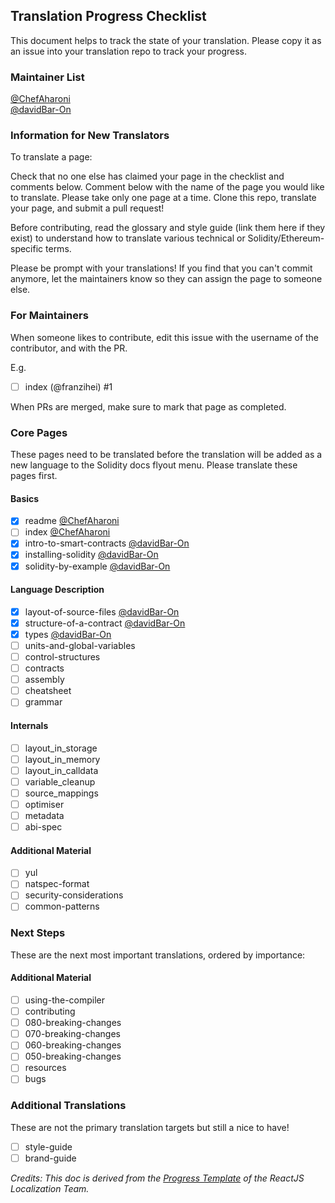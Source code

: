 ## Translation Progress Checklist

This document helps to track the state of your translation. Please copy it as an issue into your translation repo to track your progress.

### Maintainer List

[@ChefAharoni](https://github.com/) <br>
[@davidBar-On](https://github.com/davidBar-On)

### Information for New Translators

To translate a page:

Check that no one else has claimed your page in the checklist and comments below.
Comment below with the name of the page you would like to translate. Please take only one page at a time.
Clone this repo, translate your page, and submit a pull request!

Before contributing, read the glossary and style guide (link them here if they exist) to understand how to translate various technical or Solidity/Ethereum-specific terms.

Please be prompt with your translations! If you find that you can't commit anymore, let the maintainers know so they can assign the page to someone else.

### For Maintainers

When someone likes to contribute, edit this issue with the username of the contributor, and with the PR.

E.g.

- [ ] index (@franzihei) #1

When PRs are merged, make sure to mark that page as completed.

### Core Pages

These pages need to be translated before the translation will be added as a new language to the Solidity docs flyout menu. Please translate these pages first.

#### Basics

- [x] readme [@ChefAharoni](https://github.com/)
- [ ] index [@ChefAharoni](https://github.com/)
- [x] intro-to-smart-contracts [@davidBar-On](https://github.com/davidBar-On)
- [x] installing-solidity [@davidBar-On](https://github.com/davidBar-On)
- [x] solidity-by-example [@davidBar-On](https://github.com/davidBar-On)

#### Language Description

- [x] layout-of-source-files [@davidBar-On](https://github.com/davidBar-On)
- [x] structure-of-a-contract [@davidBar-On](https://github.com/davidBar-On)
- [x] types [@davidBar-On](https://github.com/davidBar-On)
- [ ] units-and-global-variables
- [ ] control-structures
- [ ] contracts
- [ ] assembly
- [ ] cheatsheet
- [ ] grammar

#### Internals

- [ ] layout_in_storage
- [ ] layout_in_memory
- [ ] layout_in_calldata
- [ ] variable_cleanup
- [ ] source_mappings
- [ ] optimiser
- [ ] metadata
- [ ] abi-spec

#### Additional Material

- [ ] yul
- [ ] natspec-format
- [ ] security-considerations
- [ ] common-patterns

### Next Steps

These are the next most important translations, ordered by importance:

#### Additional Material

- [ ] using-the-compiler
- [ ] contributing
- [ ] 080-breaking-changes
- [ ] 070-breaking-changes
- [ ] 060-breaking-changes
- [ ] 050-breaking-changes
- [ ] resources
- [ ] bugs

### Additional Translations

These are not the primary translation targets but still a nice to have!

- [ ] style-guide
- [ ] brand-guide

_Credits: This doc is derived from the [Progress Template](https://github.com/reactjs/reactjs.org-translation/blob/master/PROGRESS.template.md) of the ReactJS Localization Team._

